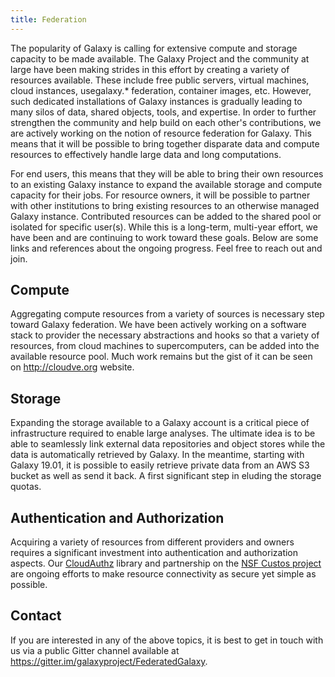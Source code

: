 ```yaml
---
title: Federation
---
```


The popularity of Galaxy is calling for extensive compute and storage capacity to be made available.
The Galaxy Project and the community at large have been making strides in this effort by creating a
variety of resources available. These include free public servers, virtual machines, cloud instances,
usegalaxy.* federation, container images, etc. However, such dedicated installations of Galaxy instances
is gradually leading to many silos of data, shared objects, tools, and expertise. In order to further
strengthen the community and help build on each other's contributions, we are actively working
on the notion of resource federation for Galaxy. This means that it will be possible to bring together
disparate data and compute resources to effectively handle large data and long computations.

For end users, this means that they will be able to bring their own resources to an existing Galaxy instance
to expand the available storage and compute capacity for their jobs. For resource owners, it will be
possible to partner with other institutions to bring existing resources to an otherwise managed Galaxy
instance. Contributed resources can be added to the shared pool or isolated for specific user(s). While
this is a long-term, multi-year effort, we have been and are continuing to work toward these goals. Below
are some links and references about the ongoing progress. Feel free to reach out and join.

## Compute
Aggregating compute resources from a variety of sources is necessary step toward Galaxy federation.
We have been actively working on a software stack to provider the necessary abstractions and hooks
so that a variety of resources, from cloud machines to supercomputers, can be added into the available
resource pool. Much work remains but the gist of it can be seen on http://cloudve.org website.

## Storage
Expanding the storage available to a Galaxy account is a critical piece of infrastructure required to enable
large analyses. The ultimate idea is to be able to seamlessly link external data repositories and object stores
while the data is automatically retrieved by Galaxy. In the meantime, starting with Galaxy 19.01, it is possible
to easily retrieve private data from an AWS S3 bucket as well as send it back. A first significant step in eluding
the storage quotas.

## Authentication and Authorization
Acquiring a variety of resources from different providers and owners requires a significant investment into
authentication and authorization aspects. Our [CloudAuthz](https://github.com/galaxyproject/cloudauthz)
library and partnership on the [NSF Custos project](https://www.nsf.gov/awardsearch/showAward?AWD_ID=1840003)
are ongoing efforts to make resource connectivity as secure yet simple as possible.

## Contact
If you are interested in any of the above topics, it is best to get in touch with us via a public Gitter channel
available at https://gitter.im/galaxyproject/FederatedGalaxy.
